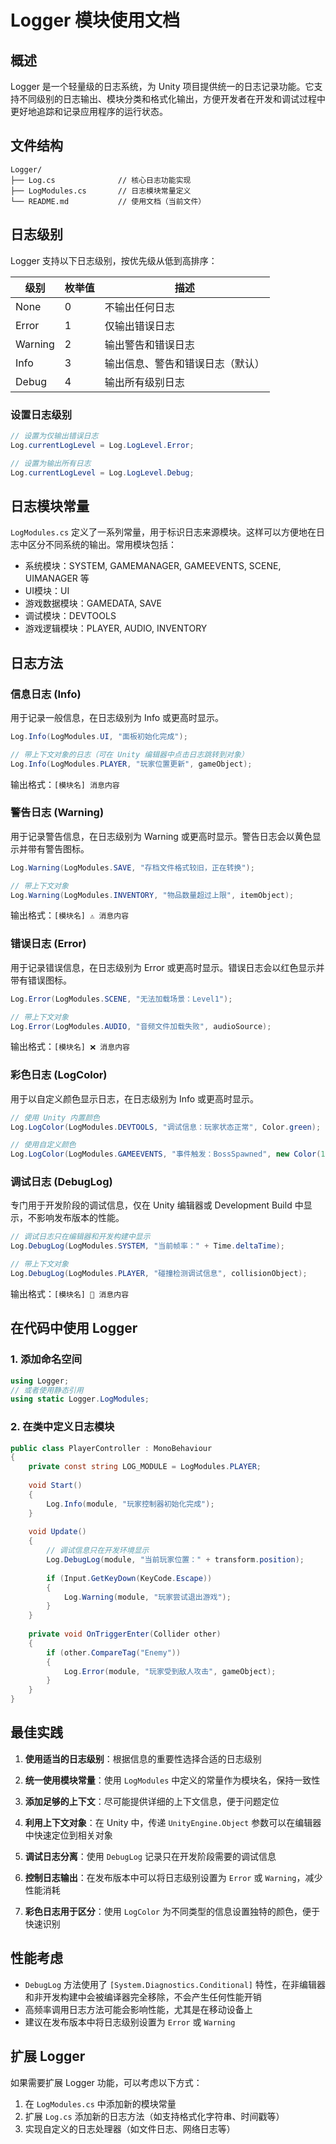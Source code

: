 # Logger 模块使用文档

## 概述

Logger 是一个轻量级的日志系统，为 Unity 项目提供统一的日志记录功能。它支持不同级别的日志输出、模块分类和格式化输出，方便开发者在开发和调试过程中更好地追踪和记录应用程序的运行状态。

## 文件结构

```
Logger/
├── Log.cs              // 核心日志功能实现
├── LogModules.cs       // 日志模块常量定义
└── README.md           // 使用文档（当前文件）
```

## 日志级别

Logger 支持以下日志级别，按优先级从低到高排序：

| 级别 | 枚举值 | 描述 |
|------|-------|------|
| None | 0 | 不输出任何日志 |
| Error | 1 | 仅输出错误日志 |
| Warning | 2 | 输出警告和错误日志 |
| Info | 3 | 输出信息、警告和错误日志（默认） |
| Debug | 4 | 输出所有级别日志 |

### 设置日志级别

```csharp
// 设置为仅输出错误日志
Log.currentLogLevel = Log.LogLevel.Error;

// 设置为输出所有日志
Log.currentLogLevel = Log.LogLevel.Debug;
```

## 日志模块常量

`LogModules.cs` 定义了一系列常量，用于标识日志来源模块。这样可以方便地在日志中区分不同系统的输出。常用模块包括：

- 系统模块：SYSTEM, GAMEMANAGER, GAMEEVENTS, SCENE, UIMANAGER 等
- UI模块：UI
- 游戏数据模块：GAMEDATA, SAVE
- 调试模块：DEVTOOLS
- 游戏逻辑模块：PLAYER, AUDIO, INVENTORY

## 日志方法

### 信息日志 (Info)

用于记录一般信息，在日志级别为 Info 或更高时显示。

```csharp
Log.Info(LogModules.UI, "面板初始化完成");

// 带上下文对象的日志（可在 Unity 编辑器中点击日志跳转到对象）
Log.Info(LogModules.PLAYER, "玩家位置更新", gameObject);
```

输出格式：`[模块名] 消息内容`

### 警告日志 (Warning)

用于记录警告信息，在日志级别为 Warning 或更高时显示。警告日志会以黄色显示并带有警告图标。

```csharp
Log.Warning(LogModules.SAVE, "存档文件格式较旧，正在转换");

// 带上下文对象
Log.Warning(LogModules.INVENTORY, "物品数量超过上限", itemObject);
```

输出格式：`[模块名] ⚠️ 消息内容`

### 错误日志 (Error)

用于记录错误信息，在日志级别为 Error 或更高时显示。错误日志会以红色显示并带有错误图标。

```csharp
Log.Error(LogModules.SCENE, "无法加载场景：Level1");

// 带上下文对象
Log.Error(LogModules.AUDIO, "音频文件加载失败", audioSource);
```

输出格式：`[模块名] ❌ 消息内容`

### 彩色日志 (LogColor)

用于以自定义颜色显示日志，在日志级别为 Info 或更高时显示。

```csharp
// 使用 Unity 内置颜色
Log.LogColor(LogModules.DEVTOOLS, "调试信息：玩家状态正常", Color.green);

// 使用自定义颜色
Log.LogColor(LogModules.GAMEEVENTS, "事件触发：BossSpawned", new Color(1f, 0.5f, 0f));
```

### 调试日志 (DebugLog)

专门用于开发阶段的调试信息，仅在 Unity 编辑器或 Development Build 中显示，不影响发布版本的性能。

```csharp
// 调试日志只在编辑器和开发构建中显示
Log.DebugLog(LogModules.SYSTEM, "当前帧率：" + Time.deltaTime);

// 带上下文对象
Log.DebugLog(LogModules.PLAYER, "碰撞检测调试信息", collisionObject);
```

输出格式：`[模块名] 🐞 消息内容`

## 在代码中使用 Logger

### 1. 添加命名空间

```csharp
using Logger;
// 或者使用静态引用
using static Logger.LogModules;
```

### 2. 在类中定义日志模块

```csharp
public class PlayerController : MonoBehaviour
{
    private const string LOG_MODULE = LogModules.PLAYER;
    
    void Start()
    {
        Log.Info(module, "玩家控制器初始化完成");
    }
    
    void Update()
    {
        // 调试信息只在开发环境显示
        Log.DebugLog(module, "当前玩家位置：" + transform.position);
        
        if (Input.GetKeyDown(KeyCode.Escape))
        {
            Log.Warning(module, "玩家尝试退出游戏");
        }
    }
    
    private void OnTriggerEnter(Collider other)
    {
        if (other.CompareTag("Enemy"))
        {
            Log.Error(module, "玩家受到敌人攻击", gameObject);
        }
    }
}
```

## 最佳实践

1. **使用适当的日志级别**：根据信息的重要性选择合适的日志级别

2. **统一使用模块常量**：使用 `LogModules` 中定义的常量作为模块名，保持一致性

3. **添加足够的上下文**：尽可能提供详细的上下文信息，便于问题定位

4. **利用上下文对象**：在 Unity 中，传递 `UnityEngine.Object` 参数可以在编辑器中快速定位到相关对象

5. **调试日志分离**：使用 `DebugLog` 记录只在开发阶段需要的调试信息

6. **控制日志输出**：在发布版本中可以将日志级别设置为 `Error` 或 `Warning`，减少性能消耗

7. **彩色日志用于区分**：使用 `LogColor` 为不同类型的信息设置独特的颜色，便于快速识别

## 性能考虑

- `DebugLog` 方法使用了 `[System.Diagnostics.Conditional]` 特性，在非编辑器和非开发构建中会被编译器完全移除，不会产生任何性能开销
- 高频率调用日志方法可能会影响性能，尤其是在移动设备上
- 建议在发布版本中将日志级别设置为 `Error` 或 `Warning`

## 扩展 Logger

如果需要扩展 Logger 功能，可以考虑以下方式：

1. 在 `LogModules.cs` 中添加新的模块常量
2. 扩展 `Log.cs` 添加新的日志方法（如支持格式化字符串、时间戳等）
3. 实现自定义的日志处理器（如文件日志、网络日志等）